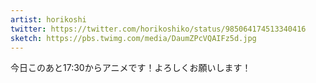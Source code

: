 ```yaml
---
artist: horikoshi
twitter: https://twitter.com/horikoshiko/status/985064174513340416
sketch: https://pbs.twimg.com/media/DaumZPcVQAIFz5d.jpg
---
```

今日このあと17:30からアニメです！よろしくお願いします！